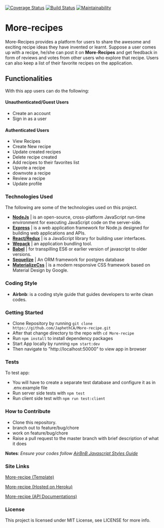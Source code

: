 [![Coverage Status](https://coveralls.io/repos/github/JaphethCA/More-recipe/badge.svg)](https://coveralls.io/github/JaphethCA/More-recipe)
[![Build Status](https://travis-ci.org/JaphethCA/More-recipe.svg?branch=staging)](https://travis-ci.org/JaphethCA/More-recipe)
[![Maintainability](https://api.codeclimate.com/v1/badges/6fd950b5a00c5c1e492b/maintainability)](https://codeclimate.com/github/JaphethCA/More-recipe/maintainability)

# More-recipes
More-Recipes provides a platform for users to share the awesome and exciting recipe ideas they have invented or learnt.
Suppose a user comes up with a recipe, he/she can post it on **More-Recipes** and get feedback in form of reviews and votes from other users who explore that recipe. Users can also keep a list of their favorite recipes on the application.

## Functionalities
With this app users can do the following:
#### Unauthenticated/Guest Users
- Create an account
- Sign in as a user

#### Authenticated Users
- View Recipes
- Create New recipe
- Update created recipes
- Delete recipe created
- Add recipes to their favorites list
- Upvote a recipe
- downvote a recipe
- Review a recipe
- Update profile 

### Technologies Used 
The following are some of the technologies used on this project.
- **[NodeJs](https://nodejs.org/en/)** | is an open-source, cross-platform JavaScript run-time environment for executing JavaScript code on the server-side.
- **[Express](https://expressjs.com/)** | is a web application framework for Node.js designed for building web applications and APIs.
- **[React/Redux](https://reactjs.org/)** | is a JavaScript library for building user interfaces.
- **[Wepack](https://webpack.js.org/)** | an application bundling tool.
- **[Babel](https://babeljs.io/)** | for transpilling ES6 or earlier version of javascript to older versions.
- **[Sequelize](https://www.npmjs.com/package/sequelize)** | An ORM framework for postgres database
- **[MaterializeCss](materializecss.com/)** | is a modern responsive CSS framework based on Material Design by Google.

### Coding Style
- **Airbnb**: is a coding style guide that guides developers to write clean codes.

### Getting Started
- Clone Repository by running `git clone https://github.com/JaphethCA/More-recipe.git`
- After that change directory to the repo with `cd More-recipe`
- Run `npm install` to install dependency packages
- Start App locally by running `npm start:dev`
- Then navigate to "http://localhost:50000" to view app in browser

### Tests
To test app:  
- You will have to create a separate test database and configure it as in .env.example file
- Run server side tests with `npm test`
- Run client side test with `npm run test:client`


### How to Contribute
- Clone this repository.
- branch out to feature/bug/chore
- work on feature/bug/chore
- Raise a pull request to the master branch with brief description of what it does

**Notes**: _Ensure your codes follow <a href="https://github.com/airbnb/javascript">AirBnB Javascript Styles Guide</a>_

###  Site Links
[More-recipe (Template)](https://japhethca.github.io/More-recipe/)

[More-recipe (Hosted on Heroku)](https://more-recipe-cj.herokuapp.com/)

[More-recipe (API Documentations)](https://more-recipe-cj.herokuapp.com/api/docs)

### License
This project is licensed under MIT License, see LICENSE for more info.
